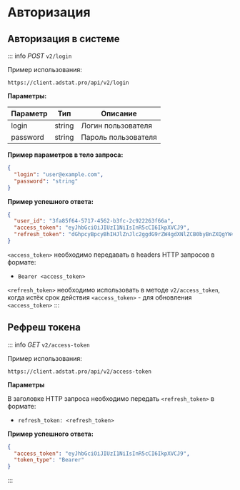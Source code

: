 # Авторизация

## Авторизация в системе

::: info
_POST_ `v2/login`

Пример использования:
```http request
https://client.adstat.pro/api/v2/login
```

__Параметры:__

| Параметр      | Тип       | Описание            |
|---------------|-----------|---------------------|
| login         | string    | Логин пользователя |
| password      | string    | Пароль пользователя|

__Пример параметров в тело запроса:__
```json
{
  "login": "user@example.com",
  "password": "string"
}
```
__Пример успешного ответа:__
```json
{
  "user_id": "3fa85f64-5717-4562-b3fc-2c922263f66a",
  "access_token": "eyJhbGciOiJIUzI1NiIsInR5cCI6IkpXVCJ9",
  "refresh_token": "dGhpcyBpcyBhIHJlZnJlc2ggdG9rZW4gdXNlZCB0byBnZXQgYW4gbmV3IGFjY2VzcyB0b2tlbiB3aGVuIHRoZSBjdXJyZW50IGFjY2VzcyB0b2tlbiBleHBpcmVz"
}
```


`<access_token>` необходимо передавать в headers HTTP запросов в формате:
+ `Bearer <access_token>`

`<refresh_token>` необходимо использовать в методе `v2/access_token`, когда истёк срок действия `<access_token>` - для обновления `<access_token>`
:::

## Рефреш токена

::: info
_GET_ `v2/access-token`

Пример использования:
```http request
https://client.adstat.pro/api/v2/access-token
```

__Параметры__

В заголовке HTTP запроса необходимо передать `<refresh_token>` в формате:
+ `refresh_token: <refresh_token> `

__Пример успешного ответа:__

```json
{
  "access_token": "eyJhbGciOiJIUzI1NiIsInR5cCI6IkpXVCJ9",
  "token_type": "Bearer"
}
```
:::
